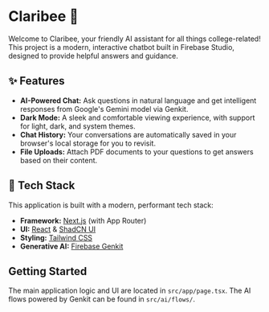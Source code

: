 # Claribee 🐝

Welcome to Claribee, your friendly AI assistant for all things college-related! This project is a modern, interactive chatbot built in Firebase Studio, designed to provide helpful answers and guidance.

## ✨ Features

- **AI-Powered Chat:** Ask questions in natural language and get intelligent responses from Google's Gemini model via Genkit.
- **Dark Mode:** A sleek and comfortable viewing experience, with support for light, dark, and system themes.
- **Chat History:** Your conversations are automatically saved in your browser's local storage for you to revisit.
- **File Uploads:** Attach PDF documents to your questions to get answers based on their content.

## 🚀 Tech Stack

This application is built with a modern, performant tech stack:

- **Framework:** [Next.js](https://nextjs.org/) (with App Router)
- **UI:** [React](https://react.dev/) & [ShadCN UI](https://ui.shadcn.com/)
- **Styling:** [Tailwind CSS](https://tailwindcss.com/)
- **Generative AI:** [Firebase Genkit](https://firebase.google.com/docs/genkit)

## Getting Started

The main application logic and UI are located in `src/app/page.tsx`. The AI flows powered by Genkit can be found in `src/ai/flows/`.
